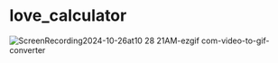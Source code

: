 # love_calculator


![ScreenRecording2024-10-26at10 28 21AM-ezgif com-video-to-gif-converter](https://github.com/user-attachments/assets/904e7765-5250-4f66-9d04-b2a3fa78a6fc)
